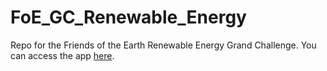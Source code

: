 # FoE_GC_Renewable_Energy
Repo for the Friends of the Earth Renewable Energy Grand Challenge. You can access the app [here](https://josh-redmond-uk-foe-gc-renewable-energy--homepage-6l7vek.streamlitapp.com/).
